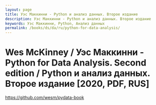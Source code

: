```yaml
---
layout: page
title: Уэс Маккинни - Python и анализ данных. Второе издание
description: Уэс Маккинни - Python и анализ данных. Второе издание
keywords: Уэс Маккинни, Python, Анализ данных
permalink: /books/ds/da/ru/python-for-data-analysis/
---
```


# Wes McKinney / Уэс Маккинни - Python for Data Analysis. Second edition / Python и анализ данных. Второе издание [2020, PDF, RUS]

https://github.com/wesm/pydata-book
